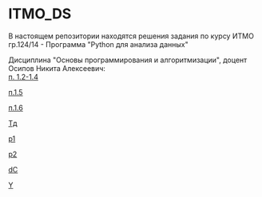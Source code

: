 # ITMO_DS

В настоящем репозитории находятся решения задания по курсу ИТМО 
гр.124/14 - Программа "Python для анализа данных"


Дисциплина "Основы программирования и алгоритмизации", доцент Осипов Никита Алексеевич:											
[п. 1.2-1.4](https://github.com/AndreyPovaliy/ITMO_DS/blob/main/01_Base/01_Задания_по_курсу_ПовалийАА.docx)

[п.1.5](https://github.com/AndreyPovaliy/ITMO_DS/blob/main/01_Base/use_case.puml)

[п.1.6](https://github.com/AndreyPovaliy/ITMO_DS/blob/main/01_Base/diag_class.puml)

[Тд](https://github.com/AndreyPovaliy/ITMO_DS/blob/main/01_Base/data_types.py)

[р1](https://github.com/AndreyPovaliy/ITMO_DS/blob/main/01_Base/work_dt.py)

[р2](https://github.com/AndreyPovaliy/ITMO_DS/blob/main/01_Base/work_dt.py)

[dC](https://github.com/AndreyPovaliy/ITMO_DS/blob/main/01_Base/demoCost_задание.py)

[Y](https://github.com/AndreyPovaliy/ITMO_DS/blob/main/01_Base/Year_постановка%20задачи.py)